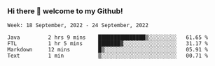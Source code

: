 ### Hi there 👋 welcome to my Github! 

<!--START_SECTION:waka-->
```text
Week: 18 September, 2022 - 24 September, 2022

Java         2 hrs 9 mins    ███████████████▒░░░░░░░░░   61.65 % 
FTL          1 hr 5 mins     ███████▓░░░░░░░░░░░░░░░░░   31.17 % 
Markdown     12 mins         █▒░░░░░░░░░░░░░░░░░░░░░░░   05.91 % 
Text         1 min           ▒░░░░░░░░░░░░░░░░░░░░░░░░   00.71 % 
```
<!--END_SECTION:waka-->
